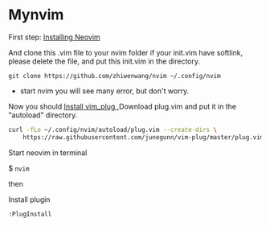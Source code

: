 # Mynvim

First step:  [Installing Neovim](https://github.com/neovim/neovim/wiki/Installing-Neovim)

And clone this .vim file to your nvim folder
if your init.vim have softlink, please delete the file, and put this init.vim in the directory.

```
git clone https://github.com/zhiwenwang/nvim ~/.config/nvim
```

* start nvim you will see many error, but don't worry.

Now you should [ Install vim_plug ](https://github.com/junegunn/vim-plug)
,Download plug.vim and put it in the "autoload" directory.
```sh
curl -fLo ~/.config/nvim/autoload/plug.vim --create-dirs \
    https://raw.githubusercontent.com/junegunn/vim-plug/master/plug.vim
```

Start neovim in terminal

$ ```nvim```

then

Install plugin
```
:PlugInstall
```
